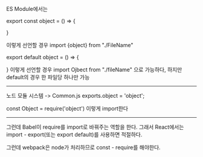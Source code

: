 ES Module에서는

export const object = () => {

}

이렇게 선언할 경우 import {object} from "./FileName"



export default object = () => {

}
이렇게 선언할 경우 import Ojbect from "./fileName"
으로 가능하다,
하지만 default의 경우 한 파일당 하나만 가능


----------------------

노드 모듈 시스템 -> Common.js
exports.object = 'object';

const Object = require('object')
이렇게 import한다

----------------------

그런데 Babel이 require를 import로 바꿔주는 역할을 한다.
그래서 React에서는 import - export(또는 export default)를 사용하면 적절하다.

그런데 webpack은 node가 처리하므로 const - require를 해야한다.
